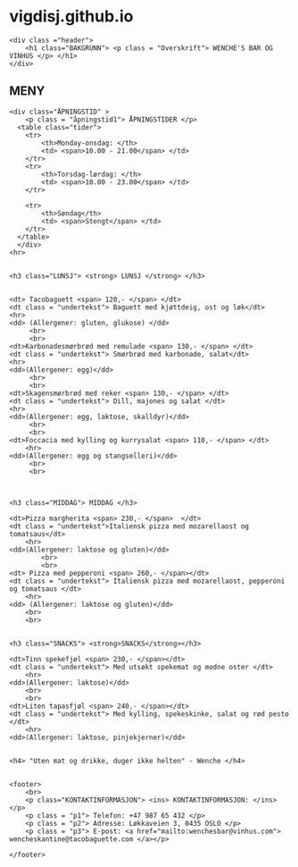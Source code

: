 # vigdisj.github.io

<!DOCTYPE html>
<html lang="en">
<head>
    <meta charset="UTF-8">
    <meta http-equiv="X-UA-Compatible" content="IE=edge">
    <link rel="stylesheet" href="AK_forsøk2.css" type="text/css">
    <meta name="viewport" content="width=device-width, initial-scale=1.0">
    <link rel="preconnect" href="https://fonts.googleapis.com">
<link rel="preconnect" href="https://fonts.gstatic.com" crossorigin>
<link href="https://fonts.googleapis.com/css2?family=Lato&display=swap" rel="stylesheet">
    <title>Document</title>
    <style>
        </style>
   
</head>




<body>
 
    <div class ="header"> 
        <h1 class="BAKGRUNN"> <p class = "Overskrift"> WENCHE'S BAR OG VINHUS </p> </h1> 
    </div>

<h2> MENY </h2>
    
    <div class="ÅPNINGSTID" > 
        <p class = "åpningstid1"> ÅPNINGSTIDER </p>
      <table class="tider">
        <tr>
            <th>Monday-onsdag: </th> 
            <td> <span>10.00 - 21.00</span> </td>
        </tr>
        <tr>
            <th>Torsdag-lørdag: </th> 
            <td> <span>10.00 - 23.00</span> </td>
        </tr>

        <tr>
            <th>Søndag</th> 
            <td> <span>Stengt</span> </td>
        </tr>
      </table> 
      </div>   
    <hr> 


    <h3 class="LUNSJ"> <strong> LUNSJ </strong> </h3>

    
    <dt> Tacobaguett <span> 120,- </span> </dt>
    <dt class = "undertekst"> Baguett med kjøttdeig, ost og løk</dt>
    <hr>
    <dd> (Allergener: gluten, glukose) </dd>
         <br>
         <br>
    <dt>Karbonadesmørbrød med remulade <span> 130,- </span> </dt> 
    <dt class = "undertekst"> Smørbrød med karbonade, salat</dt>
    <hr>
    <dd>(Allergener: egg)</dd>
         <br>
         <br>
    <dt>Skagensmørbrød med reker <span> 130,- </span> </dt>
    <dt class = "undertekst"> Dill, majones og salat </dt>
    <hr>
    <dd>(Allergener: egg, laktose, skalldyr)</dd>
         <br>
         <br>
    <dt>Foccacia med kylling og kurrysalat <span> 110,- </span> </dt>
        <hr>
    <dd>(Allergener: egg og stangselleri)</dd>
         <br>
         <br>
         


    <h3 class="MIDDAG"> MIDDAG </h3>
      
    <dt>Pizza margherita <span> 230,- </span>  </dt> 
    <dt class = "undertekst">Italiensk pizza med mozarellaost og tomatsaus</dt>
        <hr>
    <dd>(Allergener: laktose og gluten)</dd>
            <br>
            <br>
    <dt> Pizza med pepperoni <span> 260,- </span></dt>
    <dt class = "undertekst"> Italiensk pizza med mozarellaost, pepperoni og tomatsaus </dt>
        <hr>
    <dd> (Allergener: laktose og gluten)</dd>
        <br>
        <br>


    <h3 class="SNACKS"> <strong>SNACKS</strong></h3>

    <dt>Tinn spekefjøl <span> 230,- </span></dt>
    <dt class = "undertekst"> Med utsøkt spekemat og modne oster </dt>
        <hr>
    <dd>(Allergener: laktose)</dd>
        <br>  
        <br>
    <dt>Liten tapasfjøl <span> 240,- </span></dt>
    <dt class = "undertekst"> Med kylling, spekeskinke, salat og rød pesto </dt>
        <hr>
    <dd>(Allergener: laktose, pinjekjerner)</dd>


    <h4> "Uten mat og drikke, duger ikke helten" - Wenche </h4>


    <footer>
        <br>
        <p class="KONTAKTINFORMASJON"> <ins> KONTAKTINFORMASJON: </ins>  </p>
        <p class = "p1"> Telefon: +47 987 65 432 </p>
        <p class = "p2"> Adresse: Løkkaveien 3, 0435 OSLO </p>
        <p class = "p3"> E-post: <a href="mailto:wenchesbar@vinhus.com"> wencheskantine@tacobaguette.com </a></p>
    
    </footer>
     
    
</body>
</html>
